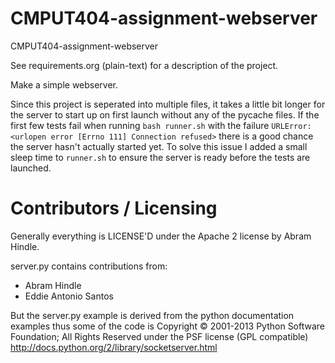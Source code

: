 CMPUT404-assignment-webserver
=============================

CMPUT404-assignment-webserver

See requirements.org (plain-text) for a description of the project.

Make a simple webserver.

Since this project is seperated into multiple files, it takes a little bit longer for the server to start up on first launch without any of the pycache files. If the first few tests fail when running `bash runner.sh` with the failure `URLError: <urlopen error [Errno 111] Connection refused>` there is a good chance the server hasn't actually started yet. To solve this issue I added a small sleep time to `runner.sh` to ensure the server is ready before the tests are launched.

Contributors / Licensing
========================

Generally everything is LICENSE'D under the Apache 2 license by Abram Hindle.

server.py contains contributions from:

* Abram Hindle
* Eddie Antonio Santos

But the server.py example is derived from the python documentation
examples thus some of the code is Copyright © 2001-2013 Python
Software Foundation; All Rights Reserved under the PSF license (GPL
compatible) http://docs.python.org/2/library/socketserver.html

